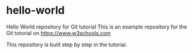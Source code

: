 # hello-world
Hello World repository for Git tutorial
This is an example repository for the Git totorial on 
https://www.w3schools.com

This repository is built step by step in the tutorial.
